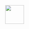 <img src="https://media.giphy.com/media/vFKqnCdLPNOKc/giphy.gif" width="60" height="60" />

<!---
juliagavieta/juliagavieta is a ✨ special ✨ repository because its `README.md` (this file) appears on your GitHub profile.
You can click the Preview link to take a look at your changes.
--->
